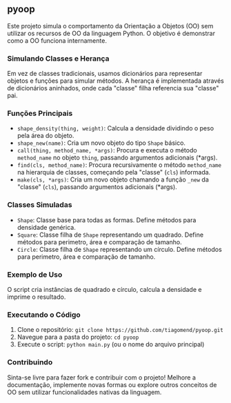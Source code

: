 ## pyoop

Este projeto simula o comportamento da Orientação a Objetos (OO) sem utilizar os recursos de OO da linguagem Python. O objetivo é demonstrar como a OO funciona internamente.

###  Simulando Classes e Herança

Em vez de classes tradicionais, usamos dicionários para representar objetos e funções para simular métodos. A herança é implementada através de dicionários aninhados, onde cada "classe" filha referencia sua "classe" pai.

###  Funções Principais

* `shape_density(thing, weight)`: Calcula a densidade dividindo o peso pela área do objeto.
* `shape_new(name)`: Cria um novo objeto do tipo `Shape` básico.
* `call(thing, method_name, *args)`: Procura e executa o método `method_name` no objeto `thing`, passando argumentos adicionais (*args).
* `find(cls, method_name)`: Procura recursivamente o método `method_name` na hierarquia de classes, começando pela "classe" (`cls`) informada.
* `make(cls, *args)`: Cria um novo objeto chamando a função `_new` da "classe" (`cls`), passando argumentos adicionais (*args).

###  Classes Simuladas

* `Shape`: Classe base para todas as formas. Define métodos para densidade genérica.
* `Square`: Classe filha de `Shape` representando um quadrado. Define métodos para perimetro, área e comparação de tamanho.
* `Circle`: Classe filha de `Shape` representando um círculo. Define métodos para perimetro, área e comparação de tamanho.

###  Exemplo de Uso

O script cria instâncias de quadrado e círculo, calcula a densidade e imprime o resultado.


###  Executando o Código

1. Clone o repositório: `git clone https://github.com/tiagomend/pyoop.git`
2. Navegue para a pasta do projeto: `cd pyoop`
3. Execute o script: `python main.py` (ou o nome do arquivo principal)


###  Contribuindo

Sinta-se livre para fazer fork e contribuir com o projeto! Melhore a documentação, implemente novas formas ou explore outros conceitos de OO sem utilizar funcionalidades nativas da linguagem.
